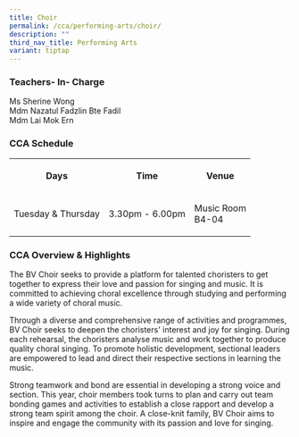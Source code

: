 ```yaml
---
title: Choir
permalink: /cca/performing-arts/choir/
description: ""
third_nav_title: Performing Arts
variant: tiptap
---
```

<h3>Teachers- In- Charge</h3>
<p>Ms Sherine Wong
<br>Mdm Nazatul Fadzlin Bte Fadil
<br>Mdm Lai Mok Ern</p>
<h3>CCA Schedule</h3>
<table style="minWidth: 75px">
<colgroup>
<col>
<col>
<col>
</colgroup>
<tbody>
<tr>
<th rowspan="1" colspan="1">
<p>Days</p>
</th>
<th rowspan="1" colspan="1">
<p>Time</p>
</th>
<th rowspan="1" colspan="1">
<p>Venue</p>
</th>
</tr>
<tr>
<td rowspan="1" colspan="1">
<p>Tuesday &amp; Thursday</p>
</td>
<td rowspan="1" colspan="1">
<p>3.30pm - 6.00pm</p>
</td>
<td rowspan="1" colspan="1">
<p>Music Room
<br>B4-04</p>
</td>
</tr>
</tbody>
</table>
<h3>CCA Overview &amp; Highlights</h3>
<p>The BV Choir seeks to provide a platform for talented choristers to get
together to express their love and passion for singing and music. It is
committed to achieving choral excellence through studying and performing
a wide variety of choral music.</p>
<p>Through a diverse and comprehensive range of activities and programmes,
BV Choir seeks to deepen the choristers' interest and joy for singing.
During each rehearsal, the choristers analyse music and work together to
produce quality choral singing. To promote holistic development, sectional
leaders are empowered to lead and direct their respective sections in learning
the music.</p>
<p>Strong teamwork and bond are essential in developing a strong voice and
section. This year, choir members took turns to plan and carry out team
bonding games and activities to establish a close rapport and develop a
strong team spirit among the choir. A close-knit family, BV Choir aims
to inspire and engage the community with its passion and love for singing.</p>